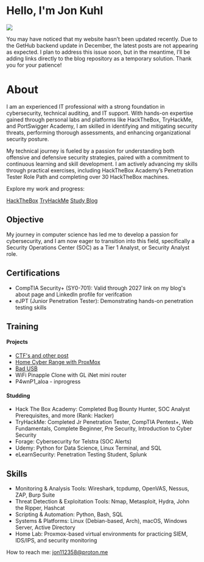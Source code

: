 # Hello, I'm Jon Kuhl
<a href="https://www.linkedin.com/in/jonmkuhl/"><img src="https://img.shields.io/badge/-LinkedIn-0072b1?&style=for-the-badge&logo=linkedin&logoColor=white" /></a> 

You may have noticed that my website hasn’t been updated recently. Due to the GetHub backend update in December, the latest posts are not appearing as expected. I plan to address this issue soon, but in the meantime, I’ll be adding links directly to the blog repository as a temporary solution. Thank you for your patience!

# About

I am an experienced IT professional with a strong foundation in cybersecurity, technical auditing, and IT support. With hands-on expertise gained through personal labs and platforms like HackTheBox, TryHackMe, and PortSwigger Academy, I am skilled in identifying and mitigating security threats, performing thorough assessments, and enhancing organizational security posture.

My technical journey is fueled by a passion for understanding both offensive and defensive security strategies, paired with a commitment to continuous learning and skill development. I am actively advancing my skills through practical exercises, including HackTheBox Academy’s Penetration Tester Role Path and completing over 30 HackTheBox machines.


Explore my work and progress:

 <a href="https://app.hackthebox.com/profile/1068091">HackTheBox</a>
 <a href="https://tryhackme.com/p/Jon112358">TryHackMe</a>
 <a href="https://jon112358.com/pages/about/">Study Blog</a>


## Objective

  My journey in computer science has led me to develop a passion for cybersecurity, and I am now eager to transition into this field, specifically a Security Operations Center (SOC) as a Tier 1 Analyst, or Security Analyst role.

## Certifications

- CompTIA Security+ (SY0-701): Valid through 2027 link on my blog's about page and LinkedIn profile for verifcation 
- eJPT (Junior Penetration Tester): Demonstrating hands-on penetration testing skills   

## Training 

#### Projects

- <a href="https://github.com/jon1123/blog/tree/main/content/posts">CTF's and other post</a>
- <a href="https://jon112358.com/posts/cyber-range-part-1/">Home Cyber Range with ProxMox</a>
- <a href="https://jon112358.com/posts/bad_usb/">Bad USB</a>
- WiFi Pinapple Clone with GL iNet mini router
- P4wnP1_aloa - inprogress
  
#### Studding 

 - Hack The Box Academy: Completed Bug Bounty Hunter, SOC Analyst Prerequisites, and more (Rank: Hacker)
 - TryHackMe: Completed Jr Penetration Tester, CompTIA Pentest+, Web Fundamentals, Complete Beginner, Pre Security, Introduction to Cyber Security
 - Forage: Cybersecurity for Telstra (SOC Alerts) 
 - Udemy: Python for Data Science, Linux Terminal, and SQL 
 - eLearnSecurity: Penetration Testing Student, Splunk 

## Skills

   - Monitoring & Analysis Tools: Wireshark, tcpdump, OpenVAS, Nessus, ZAP, Burp Suite 
   - Threat Detection & Exploitation Tools: Nmap, Metasploit, Hydra, John the Ripper, Hashcat 
   - Scripting & Automation: Python, Bash, SQL 
   - Systems & Platforms: Linux (Debian-based, Arch), macOS, Windows Server, Active Directory 
   - Home Lab: Proxmox-based virtual environments for practicing SIEM, IDS/IPS, and security monitoring 

 
<!--

| Skill                                         | Associated Project         |
|-----------------------------------------------|----------------------------|
| SIEM Implementation and Log Analysis          ||
| Network Traffic Monitoring and Attack Detection | |


## Tools
- also still working on this part too

### Network
<div>
    <img src="https://img.shields.io/badge/-Wireshark-1679A7?&style=for-the-badge&logo=Wireshark&logoColor=white" />
    <img src="https://img.shields.io/badge/-Suricata-EF3B2D?&style=for-the-badge&logo=Suricata&logoColor=white" />
</div>

### Endpoint
<div>
    <img src="https://img.shields.io/badge/-Microsoft_Defender_for_Endpoint-00A4EF?&style=for-the-badge&logo=Microsoft&logoColor=white" />
    
</div>

### SIEM
<div>
    <img src="https://img.shields.io/badge/-Splunk-000000?&style=for-the-badge&logo=Splunk&logoColor=white" />
    <img src="https://img.shields.io/badge/-Elastic-005571?&style=for-the-badge&logo=Elastic&logoColor=white" />
    <img src="https://img.shields.io/badge/-Wazuh-5C2D91?&style=for-the-badge&logo=Wazuh&logoColor=white" />
</div>
-->
 


 How to reach me: jon112358@proton.me
  
<!--

- 🔭 I’m currently working on ...
- 🌱 I’m currently learning ...

- 📫 How to reach me: jon112358@proton.me

-->

